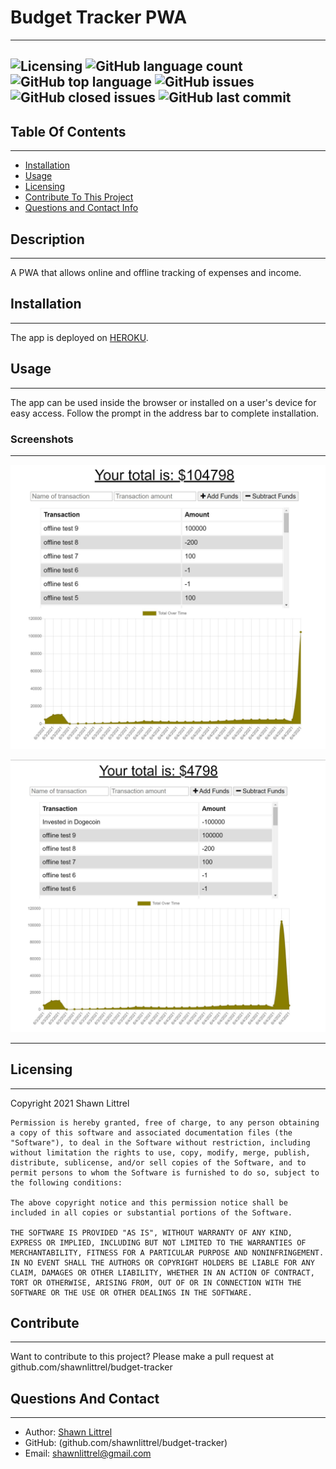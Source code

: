 # Budget Tracker PWA
---
    
    
![Licensing](https://img.shields.io/github/license/shawnlittrel/budget-tracker)   ![GitHub language count](https://img.shields.io/github/languages/count/shawnlittrel/budget-tracker)   ![GitHub top language](https://img.shields.io/github/languages/top/shawnlittrel/budget-tracker)   ![GitHub issues](https://img.shields.io/github/issues/shawnlittrel/budget-tracker)   ![GitHub closed issues](https://img.shields.io/github/issues-closed/shawnlittrel/budget-tracker)      ![GitHub last commit](https://img.shields.io/github/last-commit/shawnlittrel/budget-tracker)
---


    
## Table Of Contents
---
* [Installation](#installation)
* [Usage](#usage)
* [Licensing](#licensing)
* [Contribute To This Project](#contribute)
* [Questions and Contact Info](#questions-and-contact)

    
## Description
---
A PWA that allows online and offline tracking of expenses and income.
    

    
## Installation
---
The app is deployed on [HEROKU](https://radiant-tor-99647.herokuapp.com/).


    
## Usage
---
The app can be used inside the browser or installed on a user's device for easy access.  Follow the prompt in the address bar to complete installation.

### Screenshots
---

![Sample Income](./assets/images/screenshots/graph-screen-1.JPG)

![Sample Expense](./assets/images/screenshots/graph-screen-2.JPG)

---


## Licensing
---
Copyright 2021 Shawn Littrel 
    
    Permission is hereby granted, free of charge, to any person obtaining a copy of this software and associated documentation files (the "Software"), to deal in the Software without restriction, including without limitation the rights to use, copy, modify, merge, publish, distribute, sublicense, and/or sell copies of the Software, and to permit persons to whom the Software is furnished to do so, subject to the following conditions:  
        
    The above copyright notice and this permission notice shall be included in all copies or substantial portions of the Software. 
        
    THE SOFTWARE IS PROVIDED "AS IS", WITHOUT WARRANTY OF ANY KIND, EXPRESS OR IMPLIED, INCLUDING BUT NOT LIMITED TO THE WARRANTIES OF MERCHANTABILITY, FITNESS FOR A PARTICULAR PURPOSE AND NONINFRINGEMENT. IN NO EVENT SHALL THE AUTHORS OR COPYRIGHT HOLDERS BE LIABLE FOR ANY CLAIM, DAMAGES OR OTHER LIABILITY, WHETHER IN AN ACTION OF CONTRACT, TORT OR OTHERWISE, ARISING FROM, OUT OF OR IN CONNECTION WITH THE SOFTWARE OR THE USE OR OTHER DEALINGS IN THE SOFTWARE.


    
    
    
## Contribute
---
Want to contribute to this project?  Please make a pull request at github.com/shawnlittrel/budget-tracker


    
## Questions And Contact
---
* Author: [Shawn Littrel](www.github.com/shawnlittrel)
* GitHub: (github.com/shawnlittrel/budget-tracker)
* Email: shawnlittrel@gmail.com
    
    